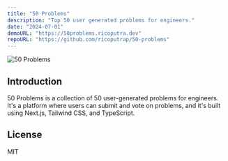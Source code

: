 ```yaml
---
title: "50 Problems"
description: "Top 50 user generated problems for engineers."
date: "2024-07-01"
demoURL: "https://50problems.ricoputra.dev"
repoURL: "https://github.com/ricoputrap/50-problems"
---
```


![50 Problems](/50-problems.png)

## Introduction

50 Problems is a collection of 50 user-generated problems for engineers. It's a platform where users can submit and vote on problems, and it's built using Next.js, Tailwind CSS, and TypeScript.

## License

MIT
